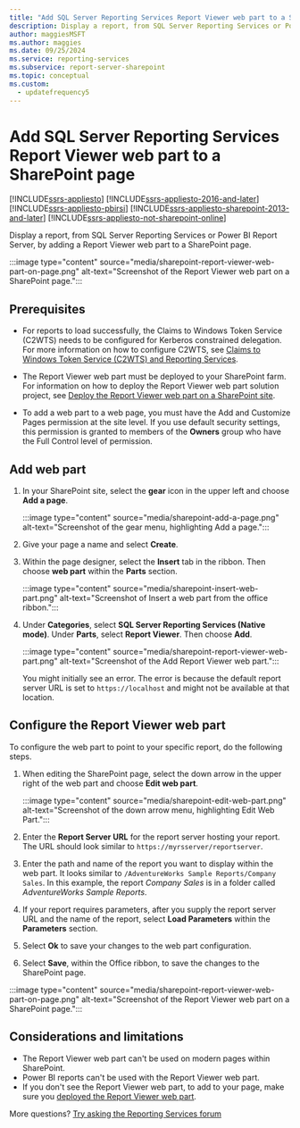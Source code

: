 ```yaml
---
title: "Add SQL Server Reporting Services Report Viewer web part to a SharePoint page"
description: Display a report, from SQL Server Reporting Services or Power BI Report Server, by adding a Report Viewer web part to a SharePoint page.
author: maggiesMSFT
ms.author: maggies
ms.date: 09/25/2024
ms.service: reporting-services
ms.subservice: report-server-sharepoint
ms.topic: conceptual
ms.custom:
  - updatefrequency5
---
```


# Add SQL Server Reporting Services Report Viewer web part to a SharePoint page

[!INCLUDE[ssrs-appliesto](../../includes/ssrs-appliesto.md)] [!INCLUDE[ssrs-appliesto-2016-and-later](../../includes/ssrs-appliesto-2016-and-later.md)]  [!INCLUDE[ssrs-appliesto-pbirsi](../../includes/ssrs-appliesto-pbirs.md)] [!INCLUDE[ssrs-appliesto-sharepoint-2013-and-later](../../includes/ssrs-appliesto-sharepoint-2013-and-later.md)] [!INCLUDE[ssrs-appliesto-not-sharepoint-online](../../includes/ssrs-appliesto-not-sharepoint-online.md)]

Display a report, from SQL Server Reporting Services or Power BI Report Server, by adding a Report Viewer web part to a SharePoint page.

:::image type="content" source="media/sharepoint-report-viewer-web-part-on-page.png" alt-text="Screenshot of the Report Viewer web part on a SharePoint page.":::

## Prerequisites

* For reports to load successfully, the Claims to Windows Token Service (C2WTS) needs to be configured for Kerberos constrained delegation. For more information on how to configure C2WTS, see [Claims to Windows Token Service (C2WTS) and Reporting Services](../install-windows/claims-to-windows-token-service-c2wts-and-reporting-services.md).

* The Report Viewer web part must be deployed to your SharePoint farm. For information on how to deploy the Report Viewer web part solution project, see [Deploy the Report Viewer web part on a SharePoint site](deploy-report-viewer-web-part.md).

* To add a web part to a web page, you must have the Add and Customize Pages permission at the site level. If you use default security settings, this permission is granted to members of the **Owners** group who have the Full Control level of permission.

## Add web part

1. In your SharePoint site, select the **gear** icon in the upper left and choose **Add a page**.

    :::image type="content" source="media/sharepoint-add-a-page.png" alt-text="Screenshot of the gear menu, highlighting Add a page.":::

2. Give your page a name and select **Create**.

3. Within the page designer, select the **Insert** tab in the ribbon. Then choose **web part** within the **Parts** section.

    :::image type="content" source="media/sharepoint-insert-web-part.png" alt-text="Screenshot of Insert a web part from the office ribbon.":::

4. Under **Categories**, select **SQL Server Reporting Services (Native mode)**. Under **Parts**, select **Report Viewer**. Then choose **Add**.

    :::image type="content" source="media/sharepoint-report-viewer-web-part.png" alt-text="Screenshot of the Add Report Viewer web part.":::

    You might initially see an error. The error is because the default report server URL is set to ```https://localhost``` and might not be available at that location.

## Configure the Report Viewer web part

To configure the web part to point to your specific report, do the following steps.

1. When editing the SharePoint page, select the down arrow in the upper right of the web part and choose **Edit web part**.

    :::image type="content" source="media/sharepoint-edit-web-part.png" alt-text="Screenshot of the down arrow menu, highlighting Edit Web Part.":::

2. Enter the **Report Server URL** for the report server hosting your report. The URL should look similar to ```https://myrsserver/reportserver```.

3. Enter the path and name of the report you want to display within the web part. It looks similar to ```/AdventureWorks Sample Reports/Company Sales```. In this example, the report *Company Sales* is in a folder called *AdventureWorks Sample Reports*.

4. If your report requires parameters, after you supply the report server URL and the name of the report, select **Load Parameters** within the **Parameters** section.

5. Select **Ok** to save your changes to the web part configuration.

6. Select **Save**, within the Office ribbon, to save the changes to the SharePoint page.

:::image type="content" source="media/sharepoint-report-viewer-web-part-on-page.png" alt-text="Screenshot of the Report Viewer web part on a SharePoint page.":::

## Considerations and limitations

* The Report Viewer web part can't be used on modern pages within SharePoint.
* Power BI reports can't be used with the Report Viewer web part.
* If you don't see the Report Viewer web part, to add to your page, make sure you [deployed the Report Viewer web part](deploy-report-viewer-web-part.md).

More questions? [Try asking the Reporting Services forum](https://go.microsoft.com/fwlink/?LinkId=620231)
